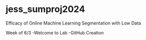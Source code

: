 # jess_sumproj2024


Efficacy of Online Machine Learning Segmentation with Low Data

Week of 6/3
-Welcome to Lab
-GitHub Creation
